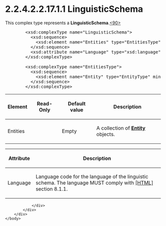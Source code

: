 <html dir="LTR" xmlns:mshelp="http://msdn.microsoft.com/mshelp" xmlns:ddue="http://ddue.schemas.microsoft.com/authoring/2003/5" xmlns:xlink="http://www.w3.org/1999/xlink" xmlns:tool="http://www.microsoft.com/tooltip">
    <head>
        <meta http-equiv="Content-Type" content="text/html; CHARSET=utf-8"></meta>
        <meta name="save" content="history"></meta>
        <title>2.2.4.2.2.17.1.1 LinguisticSchema</title>
        <xml>
            <mshelp:toctitle title="2.2.4.2.2.17.1.1 LinguisticSchema"></mshelp:toctitle>
            <mshelp:rltitle title="[MS-SSAS]: LinguisticSchema"></mshelp:rltitle>
            <mshelp:keyword index="A" term="09d2cc3f-48fb-4ed2-bfd8-631087b30ae5"></mshelp:keyword>
            <mshelp:attr name="DCSext.ContentType" value="open specification"></mshelp:attr>
            <mshelp:attr name="AssetID" value="09d2cc3f-48fb-4ed2-bfd8-631087b30ae5"></mshelp:attr>
            <mshelp:attr name="TopicType" value="kbRef"></mshelp:attr>
            <mshelp:attr name="DCSext.Title" value="[MS-SSAS]: LinguisticSchema" />
        </xml>
    </head>
    <body>
        <div id="header">
            <h1 class="heading">2.2.4.2.2.17.1.1 LinguisticSchema</h1>
        </div>
        <div id="mainSection">
            <div id="mainBody">
                <div id="allHistory" class="saveHistory"></div>
                <div id="sectionSection0" class="section" name="collapseableSection">
                    

<p>This complex
type represents a <b>LinguisticSchema</b>.<a id="Appendix_A_Target_90"></a><a href="b9ac4859-2662-44ca-b131-9addd8b953dc.html#Appendix_A_90" aria-label="Product behavior note 90">&lt;90&gt;</a></p>

<dl>
<dd>
<div><pre>   &lt;xsd:complexType name=&quot;LinguisticSchema&quot;&gt;
     &lt;xsd:sequence&gt;
       &lt;xsd:element name=&quot;Entities&quot; type=&quot;EntitiesType&quot; minOccurs=&quot;0&quot; maxOccurs=&quot;1&quot; /&gt;
     &lt;/xsd:sequence&gt;
     &lt;xsd:attribute name=&quot;Language&quot; type=&quot;xsd:language&quot; use=&quot;required&quot; /&gt;
   &lt;/xsd:complexType&gt;
  
   &lt;xsd:complexType name=&quot;EntitiesType&quot;&gt;
     &lt;xsd:sequence&gt;
       &lt;xsd:element name=&quot;Entity&quot; type=&quot;EntityType&quot; minOccurs=&quot;1&quot; /&gt;
     &lt;/xsd:sequence&gt;
   &lt;/xsd:complexType&gt;
</pre></div>
</dd></dl>

<table>
 <thead>
  <tr>
   <th>
   <p>Element</p>
   </th>
   <th>
   <p>Read-Only</p>
   </th>
   <th>
   <p>Default value</p>
   </th>
   <th>
   <p>Description</p>
   </th>
  </tr>
 </thead>
 <tr>
  <td>
  <p>Entities</p>
  </td>
  <td>
  <p> </p>
  </td>
  <td>
  <p>Empty</p>
  </td>
  <td>
  <p>A collection of <a href="37bd2fad-8dd2-482d-abc4-cb1471f3f051.html"><b>Entity</b></a> objects.</p>
  </td>
 </tr>
</table>

<p> </p>

<table>
 <thead>
  <tr>
   <th>
   <p>Attribute</p>
   </th>
   <th>
   <p>Description</p>
   </th>
  </tr>
 </thead>
 <tr>
  <td>
  <p>Language</p>
  </td>
  <td>
  <p>Language code for the language of the linguistic
  schema. The language MUST comply with <a href="https://go.microsoft.com/fwlink/?LinkId=89880">[HTML]</a> section
  8.1.1.</p>
  </td>
 </tr>
</table>

<p> </p>


                </div>
            </div>
        </div>
    </body>
</html>